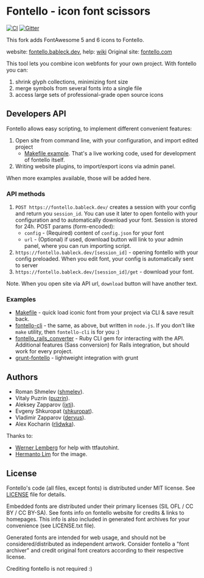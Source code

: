 Fontello - icon font scissors
=============================

[![CI](https://github.com/fontello/fontello/workflows/CI/badge.svg?branch=master)](https://github.com/fontello/fontello/actions)
[![Gitter](https://badges.gitter.im/fontello/fontello.svg)](https://gitter.im/fontello/fontello)

This fork adds FontAwesome 5 and 6 icons to Fontello.

website: [fontello.bableck.dev](https://fontello.bableck.dev/), help: [wiki](https://github.com/fontello/fontello/wiki/Help)
Original site: [fontello.com](https://fontello.com/)

This tool lets you combine icon webfonts for your own project. With fontello you can:

1. shrink glyph collections, minimizing font size
2. merge symbols from several fonts into a single file
3. access large sets of professional-grade open source icons


## Developers API

Fontello allows easy scripting, to implement different convenient features:

1. Open site from command line, with your configuration, and import edited project
    - [Makefile example](https://gist.github.com/puzrin/5537065). That's a live working code, used
      for development of fontello itself.
2. Writing website plugins, to import/export icons via admin panel.

When more examples available, those will be added here.


### API methods

1. `POST https://fontello.bableck.dev/` creates a session with your config and
   return you `session_id`. You can use it later to open fontello with your configuration
   and to automatically download your font. Session is stored for 24h. POST params
   (form-encoded):
    - `config` - (Required) content of `config.json` for your font
    - `url` - (Optional) if used, download button will link to your admin panel, where you can
      run importing script.
2. `https://fontello.bableck.dev/[session_id]` - opening fontello with your config preloaded.
   When you edit font, your config is automatically sent to server
3. `https://fontello.bableck.dev/[session_id]/get` - download your font.

Note. When you open site via API url, `download` button will have another text.


### Examples

* [Makefile](https://gist.github.com/puzrin/5537065) - quick load iconic font
  from your project via CLI & save result back.
* [fontello-cli](https://github.com/paulyoung/fontello-cli) - the same, as above,
  but written in `node.js`. If you don't like `make` utility, then
  `fontello-cli` is for you :)
* [fontello_rails_converter](https://github.com/railslove/fontello_rails_converter) - Ruby CLI gem for interacting with the API.  Additional features (Sass conversion) for Rails integration, but should work for every project.
* [grunt-fontello](https://github.com/jubalm/grunt-fontello) - lightweight integration with grunt

## Authors

- Roman Shmelev ([shmelev](https://github.com/shmelev)).
- Vitaly Puzrin ([puzrin](https://github.com/puzrin)).
- Aleksey Zapparov ([ixti](https://github.com/ixti)).
- Evgeny Shkuropat ([shkuropat](https://github.com/shkuropat)).
- Vladimir Zapparov ([dervus](https://github.com/dervus)).
- Alex Kocharin ([rlidwka](https://github.com/rlidwka)).

Thanks to:

- [Werner Lemberg](https://github.com/lemzwerg) for help with ttfautohint.
- [Hermanto Lim](https://github.com/nackle2k10) for the image.


## License

Fontello's code (all files, except fonts) is distributed under MIT license. See
[LICENSE](https://github.com/fontello/fontello/blob/master/LICENSE) file for details.

Embedded fonts are distributed under their primary licenses (SIL OFL / CC BY / CC BY-SA).
See fonts info on fontello website for credits & links to homepages. This info is also
included in generated font archives for your convenience (see LICENSE.txt file).

Generated fonts are intended for web usage, and should not be
considered/distributed as independent artwork. Consider fontello a
"font archiver" and credit original font creators according to their respective license.

Crediting fontello is not required :)
